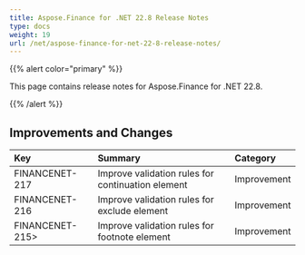 ```yaml
---
title: Aspose.Finance for .NET 22.8 Release Notes
type: docs
weight: 19
url: /net/aspose-finance-for-net-22-8-release-notes/
---
```


{{% alert color="primary" %}}

This page contains release notes for Aspose.Finance for .NET 22.8.

{{% /alert %}}

## **Improvements and Changes**

|**Key**|**Summary**|**Category**|
| :- | :- | :- |
|FINANCENET-217|Improve validation rules for continuation element |Improvement|
|FINANCENET-216|Improve validation rules for exclude element |Improvement|
|FINANCENET-215>|Improve validation rules for footnote element |Improvement|
